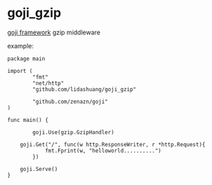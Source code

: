 goji_gzip
=========

[goji framework](https://goji.io) gzip middleware


example:

```golang
package main

import (
        "fmt"
        "net/http"
        "github.com/lidashuang/goji_gzip"

        "github.com/zenazn/goji"
)

func main() {

		goji.Use(gzip.GzipHandler)

    goji.Get("/", func(w http.ResponseWriter, r *http.Request){
			fmt.Fprint(w, "helloworld..........")
		})

    goji.Serve()
}
```
